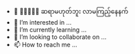 - 👋 🤑🤑🤑🤑🤑 ဆရာမဟုတ်ဘူး
လာမကြည့်နေနက်
- 👀 I’m interested in ...
- 🌱 I’m currently learning ...
- 💞️ I’m looking to collaborate on ...
- 📫 How to reach me ...

<!---
painghein6/painghein6 is a ✨ special ✨ repository because its `README.md` (this file) appears on your GitHub profile.
You can click the Preview link to take a look at your changes.
--->
